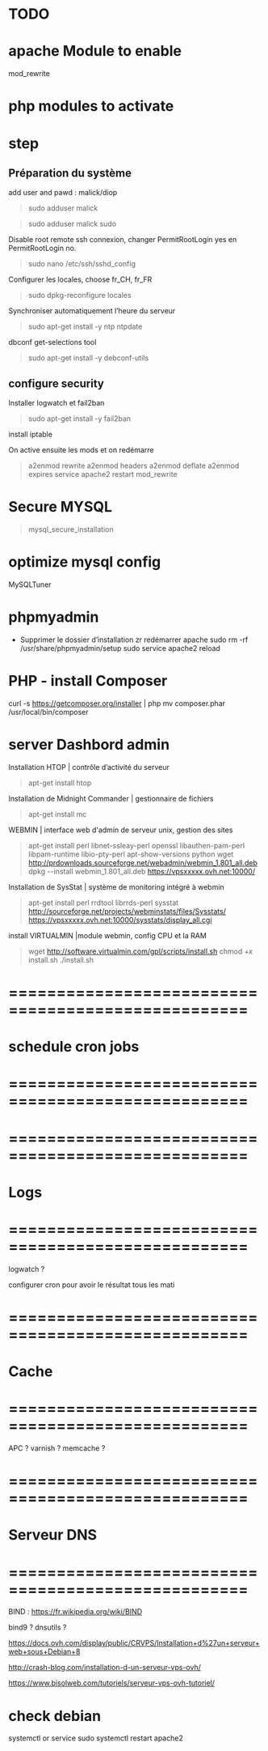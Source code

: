 
# TODO


# apache Module to enable

mod_rewrite

# php modules to activate


# step

## Préparation du système

add user and pawd : malick/diop
> sudo adduser malick

> sudo adduser malick sudo

Disable root remote ssh connexion, changer PermitRootLogin yes en PermitRootLogin no.
> sudo nano /etc/ssh/sshd_config

Configurer les locales, choose fr_CH, fr_FR
> sudo dpkg-reconfigure locales

Synchroniser automatiquement l’heure du serveur
> sudo apt-get install -y ntp ntpdate

dbconf get-selections tool
> sudo apt-get install -y debconf-utils

## configure security

Installer logwatch et fail2ban
> sudo apt-get install -y fail2ban

install iptable



On active ensuite les mods et on redémarre
> a2enmod rewrite
a2enmod headers
a2enmod deflate
a2enmod expires
service apache2 restart
mod_rewrite


# Secure MYSQL

> mysql_secure_installation

# optimize mysql config
MySQLTuner


# phpmyadmin

* Supprimer le dossier d’installation zr redémarrer apache
sudo rm -rf /usr/share/phpmyadmin/setup
sudo service apache2 reload

# PHP - install Composer
curl -s https://getcomposer.org/installer | php
mv composer.phar /usr/local/bin/composer



# server Dashbord admin

Installation HTOP | contrôle d’activité du serveur
> apt-get install htop

Installation de Midnight Commander |  gestionnaire de fichiers
> apt-get install mc

WEBMIN |  interface web d'admin de serveur unix, gestion des sites
> apt-get install perl libnet-ssleay-perl openssl libauthen-pam-perl libpam-runtime libio-pty-perl apt-show-versions python
wget http://prdownloads.sourceforge.net/webadmin/webmin_1.801_all.deb
dpkg --install webmin_1.801_all.deb
https://vpsxxxxx.ovh.net:10000/

Installation de SysStat | système de monitoring intégré à webmin
> apt-get install perl rrdtool librrds-perl sysstat
http://sourceforge.net/projects/webminstats/files/Sysstats/
https://vpsxxxxx.ovh.net:10000/sysstats/display_all.cgi

install VIRTUALMIN |module webmin, config CPU et la RAM
> wget http://software.virtualmin.com/gpl/scripts/install.sh
chmod +x install.sh
./install.sh


# =================================================== #
# schedule cron jobs
# =================================================== #

# =================================================== #
# Logs
# =================================================== #
logwatch ? 

configurer cron pour avoir le résultat tous les mati

# =================================================== #
# Cache
# =================================================== #
APC ?
varnish ?
memcache ?

# =================================================== #
# Serveur DNS
# =================================================== #

BIND : 
https://fr.wikipedia.org/wiki/BIND

bind9 ?
dnsutils ?


https://docs.ovh.com/display/public/CRVPS/Installation+d%27un+serveur+web+sous+Debian+8

http://crash-blog.com/installation-d-un-serveur-vps-ovh/

https://www.bisolweb.com/tutoriels/serveur-vps-ovh-tutoriel/


# check debian
systemctl or service
sudo systemctl restart apache2
